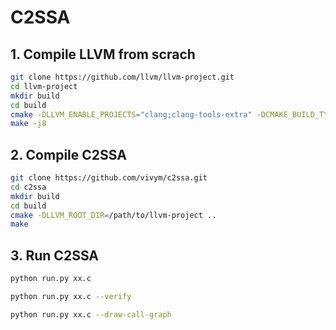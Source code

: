 # C2SSA
## 1. Compile LLVM from scrach

```bash
git clone https://github.com/llvm/llvm-project.git
cd llvm-project
mkdir build
cd build
cmake -DLLVM_ENABLE_PROJECTS="clang;clang-tools-extra" -DCMAKE_BUILD_TYPE=Debug ../llvm
make -j8
```

## 2. Compile C2SSA

```bash
git clone https://github.com/vivym/c2ssa.git
cd c2ssa
mkdir build
cd build
cmake -DLLVM_ROOT_DIR=/path/to/llvm-project ..
make
```

## 3. Run C2SSA

```bash
python run.py xx.c

python run.py xx.c --verify

python run.py xx.c --draw-call-graph
```

